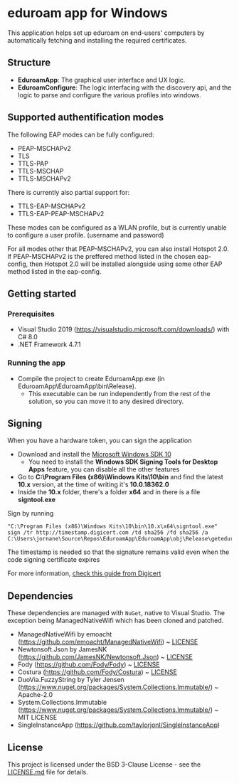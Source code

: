 # eduroam app for Windows

This application helps set up eduroam on end-users' computers by automatically fetching and installing the required certificates.

## Structure

* **EduroamApp**:       The graphical user interface and UX logic.
* **EduroamConfigure**: The logic interfacing with the discovery api, and the logic to parse and configure the various profiles into windows.

## Supported authentification modes

The following EAP modes can be fully configured:

* PEAP-MSCHAPv2
* TLS
* TTLS-PAP
* TTLS-MSCHAP
* TTLS-MSCHAPv2

There is currently also partial support for:

* TTLS-EAP-MSCHAPv2
* TTLS-EAP-PEAP-MSCHAPv2

These modes can be configured as a WLAN profile, but is currently unable to
configure a user profile. (username and password)

For all modes other that PEAP-MSCHAPv2, you can also install Hotspot 2.0.
If PEAP-MSCHAPv2 is the preffered method listed in the chosen eap-config, then
Hotspot 2.0 will be installed alongside using some other EAP method listed in the eap-config.


## Getting started

### Prerequisites

 * Visual Studio 2019 (https://visualstudio.microsoft.com/downloads/) with C# 8.0
 * .NET Framework 4.7.1

### Running the app

 * Compile the project to create EduroamApp.exe (in EduroamApp\EduroamApp\bin\Release).
	* This executable can be run independently from the rest of the solution, so you can move it to any desired directory.


## Signing

When you have a hardware token, you can sign the application

 * Download and install the [Microsoft Windows SDK 10](https://developer.microsoft.com/en-us/windows/downloads/windows-10-sdk)
   * You need to install the **Windows SDK Signing Tools for Desktop Apps** feature, you can disable all the other features
 * Go to **C:\Program Files (x86)\Windows Kits\10\bin** and find the latest **10.x** version, at the time of writing it's **10.0.18362.0**
 * Inside the **10.x** folder, there's a folder **x64** and in there is a file **signtool.exe**

Sign by running

	"C:\Program Files (x86)\Windows Kits\10\bin\10.x\x64\signtool.exe" sign /tr http://timestamp.digicert.com /td sha256 /fd sha256 /a C:\Users\jornane\Source\Repos\EduroamApp\EduroamApp\obj\Release\geteduroam.exe

The timestamp is needed so that the signature remains valid even when the code signing certificate expires

For more information, [check this guide from Digicert](https://www.digicert.com/kb/code-signing/signcode-signtool-command-line.htm)

## Dependencies

These dependencies are managed with `NuGet`, native to Visual Studio. The exception being ManagedNativeWifi which has been cloned and patched.

 * ManagedNativeWifi by emoacht (https://github.com/emoacht/ManagedNativeWifi) ~ [LICENSE](Licenses/ManagedNativeWifi_LICENSE.md)
 * Newtonsoft.Json by JamesNK (https://github.com/JamesNK/Newtonsoft.Json) ~ [LICENSE](Licenses/Newtonsoft.Json_LICENSE.md)
 * Fody (https://github.com/Fody/Fody) ~ [LICENSE](Licenses/Fody_LICENSE.md)
 * Costura (https://github.com/Fody/Costura) ~ [LICENSE](Licenses/Costura_LICENSE.md)
 * DuoVia.FuzzyString by Tyler Jensen (https://www.nuget.org/packages/System.Collections.Immutable/) ~ Apache-2.0
 * System.Collections.Immutable (https://www.nuget.org/packages/System.Collections.Immutable/) ~ MIT LICENSE
 * SingleInstanceApp (https://github.com/taylorjonl/SingleInstanceApp)

## License

This project is licensed under the BSD 3-Clause License - see the [LICENSE.md](LICENSE.md) file for details.
